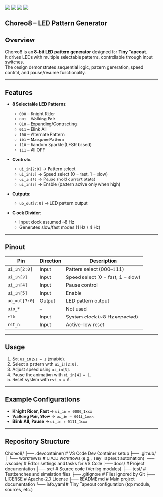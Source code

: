 ![](../../workflows/gds/badge.svg) ![](../../workflows/docs/badge.svg) ![](../../workflows/test/badge.svg) ![](../../workflows/fpga/badge.svg)

## Choreo8 – LED Pattern Generator

## Overview
Choreo8 is an **8-bit LED pattern generator** designed for **Tiny Tapeout**.  
It drives LEDs with multiple selectable patterns, controllable through input switches.  
The design demonstrates sequential logic, pattern generation, speed control, and pause/resume functionality.

---

## Features
- **8 Selectable LED Patterns**:
  - `000` – Knight Rider  
  - `001` – Walking Pair  
  - `010` – Expanding/Contracting  
  - `011` – Blink All  
  - `100` – Alternate Pattern  
  - `101` – Marquee Pattern  
  - `110` – Random Sparkle (LFSR based)  
  - `111` – All OFF  

- **Controls**:
  - `ui_in[2:0]` → Pattern select  
  - `ui_in[3]` → Speed select (0 = fast, 1 = slow)  
  - `ui_in[4]` → Pause (hold current state)  
  - `ui_in[5]` → Enable (pattern active only when high)  

- **Outputs**:
  - `uo_out[7:0]` → LED pattern output  

- **Clock Divider**:
  - Input clock assumed ~8 Hz  
  - Generates slow/fast modes (1 Hz / 4 Hz)  

---

## Pinout
| Pin          | Direction | Description                         |
|--------------|-----------|-------------------------------------|
| `ui_in[2:0]` | Input     | Pattern select (000–111)            |
| `ui_in[3]`   | Input     | Speed select (0 = fast, 1 = slow)  |
| `ui_in[4]`   | Input     | Pause control                       |
| `ui_in[5]`   | Input     | Enable                              |
| `uo_out[7:0]`| Output    | LED pattern output                  |
| `uio_*`      | –         | Not used                            |
| `clk`        | Input     | System clock (~8 Hz expected)       |
| `rst_n`      | Input     | Active-low reset                    |

---

## Usage
1. Set `ui_in[5] = 1` (enable).  
2. Select a pattern with `ui_in[2:0]`.  
3. Adjust speed using `ui_in[3]`.  
4. Pause the animation with `ui_in[4] = 1`.  
5. Reset system with `rst_n = 0`.

---

## Example Configurations
- **Knight Rider, Fast** → `ui_in = 0000_1xxx`  
- **Walking Pair, Slow** → `ui_in = 0011_1xxx`  
- **Blink All, Pause** → `ui_in = 0111_1xxx`  

---

## Repository Structure
Choreo8/
├── .devcontainer/ # VS Code Dev Container setup
├── .github/
│ └── workflows/ # CI/CD workflows (e.g., Tiny Tapeout automation)
├── .vscode/ # Editor settings and tasks for VS Code
├── docs/ # Project documentation
├── src/ # Source code (Verilog modules)
├── test/ # Testbenches and simulation files
├── .gitignore # Files ignored by Git
├── LICENSE # Apache-2.0 License
├── README.md # Main project documentation
└── info.yaml # Tiny Tapeout configuration (top module, sources, etc.)
